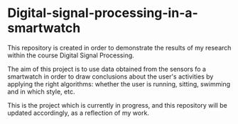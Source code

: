 # Digital-signal-processing-in-a-smartwatch

This repository is created in order to demonstrate the results of my research within the course Digital Signal Processing. 

The aim of this project is to use data obtained from the sensors fo a smartwatch in order to draw conclusions about the user's activities by applying the right algorithms: whether the user is running, sitting, swimming and in which style, etc. 

This is the project which is currently in progress, and this repository will be updated accordingly, as a reflection of my work. 
